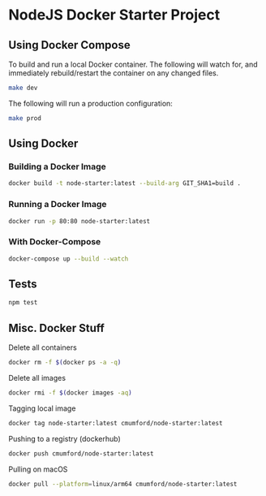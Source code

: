 # NodeJS Docker Starter Project

## Using Docker Compose

To build and run a local Docker container. The following will watch for,
and immediately rebuild/restart the container on any changed files.

```sh
make dev
```

The following will run a production configuration:

```sh
make prod
```

## Using Docker

### Building a Docker Image

```sh
docker build -t node-starter:latest --build-arg GIT_SHA1=build .
```

### Running a Docker Image

```sh
docker run -p 80:80 node-starter:latest
```

### With Docker-Compose

```sh
docker-compose up --build --watch
```

## Tests
```sh
npm test
```

## Misc. Docker Stuff

Delete all containers
```sh
docker rm -f $(docker ps -a -q)
```

Delete all images
```sh
docker rmi -f $(docker images -aq)
```

Tagging local image
```sh
docker tag node-starter:latest cmumford/node-starter:latest
```

Pushing to a registry (dockerhub)
```sh
docker push cmumford/node-starter:latest
```

Pulling on macOS
```sh
docker pull --platform=linux/arm64 cmumford/node-starter:latest
```